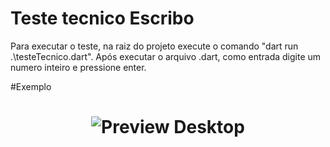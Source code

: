# Teste tecnico Escribo

Para executar o teste, na raiz do projeto execute o comando "dart run .\testeTecnico.dart".
Após executar o arquivo .dart, como entrada digite um numero inteiro e pressione enter.

#Exemplo

<h1 align="center">
    <img alt="Preview Desktop" title="Preview Desktop" src=".github/Screenshot_1" />
</h1>

